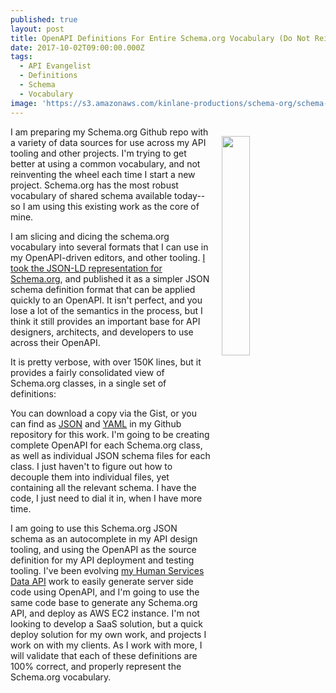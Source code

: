 ```yaml
---
published: true
layout: post
title: OpenAPI Definitions For Entire Schema.org Vocabulary (Do Not Reinvent Wheel)
date: 2017-10-02T09:00:00.000Z
tags:
  - API Evangelist
  - Definitions
  - Schema
  - Vocabulary
image: 'https://s3.amazonaws.com/kinlane-productions/schema-org/schema-org.png'
---
```

<p><a href="http://schema.org/"><img src="https://s3.amazonaws.com/kinlane-productions/schema-org/schema-org.png" align="right" width="30%" style="padding: 15px;" /></a></p>I am preparing my Schema.org Github repo with a variety of data sources for use across my API tooling and other projects. I'm trying to get better at using a common vocabulary, and not reinventing the wheel each time I start a new project. Schema.org has the most robust vocabulary of shared schema available today--so I am using this existing work as the core of mine.

I am slicing and dicing the schema.org vocabulary into several formats that I can use in my OpenAPI-driven editors, and other tooling. [I took the JSON-LD representation for Schema.org](http://schema.org/docs/developers.html), and published it as a simpler JSON schema definition format that can be applied quickly to an OpenAPI. It isn't perfect, and you lose a lot of the semantics in the process, but I think it still provides an important base for API designers, architects, and developers to use across their OpenAPI.

It is pretty verbose, with over 150K lines, but it provides a fairly consolidated view of Schema.org classes, in a single set of definitions:

<script src="https://gist.github.com/kinlane/a71967811f8ab47c15919d75107c5843.js"></script>

You can download a copy via the Gist, or you can find as [JSON](https://github.com/api-evangelist-tools/schema-org/blob/master/_data/definitions/index.json) and [YAML](https://github.com/api-evangelist-tools/schema-org/blob/master/_data/definitions/index.yaml) in my Github repository for this work. I'm going to be creating complete OpenAPI for each Schema.org class, as well as individual JSON schema files for each class. I just haven't to figure out how to decouple them into individual files, yet containing all the relevant schema. I have the code, I just need to dial it in, when I have more time.

I am going to use this Schema.org JSON schema as an autocomplete in my API design tooling, and using the OpenAPI as the source definition for my API deployment and testing tooling. I've been evolving [my Human Services Data API](http://org.open.referral.adopta.agency/) work to easily generate server side code using OpenAPI, and I'm going to use the same code base to generate any Schema.org API, and deploy as AWS EC2 instance. I'm not looking to develop a SaaS solution, but a quick deploy solution for my own work, and projects I work on with my clients. As I work with more, I will validate that each of these definitions are 100% correct, and properly represent the Schema.org vocabulary.
